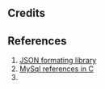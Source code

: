 ## Credits

## References
1.  [JSON formating library](http://www.json.org/)
1.  [MySql references in C](http://zetcode.com/db/mysqlc/)
1.